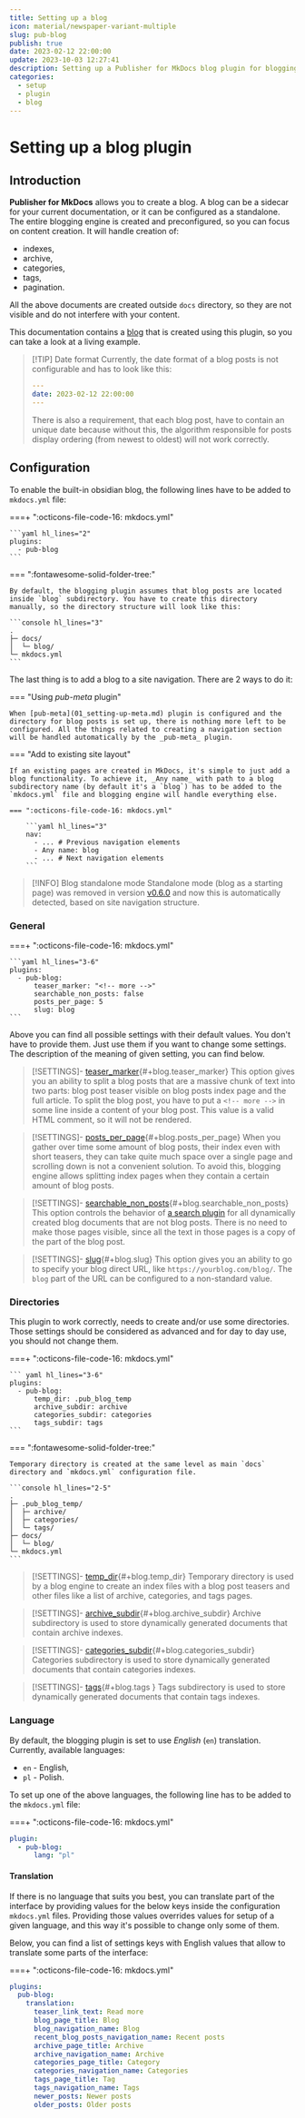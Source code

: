 ```yaml
---
title: Setting up a blog
icon: material/newspaper-variant-multiple
slug: pub-blog
publish: true
date: 2023-02-12 22:00:00
update: 2023-10-03 12:27:41
description: Setting up a Publisher for MkDocs blog plugin for blogging functionality
categories:
  - setup
  - plugin
  - blog
---
```


# Setting up a blog plugin

## Introduction

**Publisher for MkDocs** allows you to create a blog. A blog can be a sidecar for your current documentation, or it can be configured as a standalone. The entire blogging engine is created and preconfigured, so you can focus on content creation. It will handle creation of:

- indexes,
- archive,
- categories,
- tags,
- pagination.

All the above documents are created outside `docs` directory, so they are not visible and do not interfere with your content.

This documentation contains a [blog](../../../blog/) that is created using this plugin, so you can take a look at a living example.


> [!TIP] Date format
> Currently, the date format of a blog posts is not configurable and has to look like this:
> ``` yaml
> ---
> date: 2023-02-12 22:00:00
> ---
> ```
> There is also a requirement, that each blog post, have to contain an unique date because without this, the algorithm responsible for posts display ordering (from newest to oldest) will not work correctly.

## Configuration

To enable the built-in obsidian blog, the following lines have to be added to `mkdocs.yml` file:

===+ ":octicons-file-code-16: mkdocs.yml"

    ```yaml hl_lines="2"
    plugins:
      - pub-blog
    ```

=== ":fontawesome-solid-folder-tree:"

    By default, the blogging plugin assumes that blog posts are located inside `blog` subdirectory. You have to create this directory manually, so the directory structure will look like this:

    ```console hl_lines="3"
    .
    ├─ docs/
    │  └─ blog/
    └─ mkdocs.yml
    ```

The last thing is to add a blog to a site navigation. There are 2 ways to do it:

=== "Using _pub-meta_ plugin"

	When [pub-meta](01_setting-up-meta.md) plugin is configured and the directory for blog posts is set up, there is nothing more left to be configured. All the things related to creating a navigation section will be handled automatically by the _pub-meta_ plugin.

=== "Add to existing site layout"

	If an existing pages are created in MkDocs, it's simple to just add a blog functionality. To achieve it, _Any name_ with path to a blog subdirectory name (by default it's a `blog`) has to be added to the `mkdocs.yml` file and blogging engine will handle everything else.

    === ":octicons-file-code-16: mkdocs.yml"

        ```yaml hl_lines="3"
        nav:
          - ... # Previous navigation elements
          - Any name: blog
          - ... # Next navigation elements
        ```


> [!INFO] Blog standalone mode
> Standalone mode (blog as a starting page) was removed in version [v0.6.0](../../05_blog/v100-obsidian.md) and now this is automatically detected, based on site navigation structure.

### General

===+ ":octicons-file-code-16: mkdocs.yml"

	```yaml hl_lines="3-6"
	plugins:
	  - pub-blog:
		  teaser_marker: "<!-- more -->"
		  searchable_non_posts: false
		  posts_per_page: 5
		  slug: blog
	```

Above you can find all possible settings with their default values. You don't have to provide them. Just use them if you want to change some settings. The description of the meaning of given setting, you can find below.

> [!SETTINGS]- [teaser_marker](#+blog.teaser_marker){#+blog.teaser_marker}
> This option gives you an ability to split a blog posts that are a massive chunk of text into two parts: blog post teaser visible on blog posts index page and the full article. To split the blog post, you have to put a `<!-- more -->` in some line inside a content of your blog post. This value is a valid HTML comment, so it will not be rendered.

> [!SETTINGS]- [posts_per_page](#+blog.posts_per_page){#+blog.posts_per_page}
> When you gather over time some amount of blog posts, their index even with short teasers, they can take quite much space over a single page and scrolling down is not a convenient solution. To avoid this, blogging engine allows splitting index pages when they contain a certain amount of blog posts.

> [!SETTINGS]- [searchable_non_posts](#+blog.searchable_non_posts){#+blog.searchable_non_posts}
> This option controls the behavior of [a search plugin](https://squidfunk.github.io/mkdocs-material/setup/setting-up-site-search/) for all dynamically created blog documents that are not blog posts. There is no need to make those pages visible, since all the text in those pages is a copy of the part of the blog post.

> [!SETTINGS]- [slug](#+blog.slug){#+blog.slug}
> This option gives you an ability to go to specify your blog direct URL, like `https://yourblog.com/blog/`. The `blog` part of the URL can be configured to a non-standard value.

### Directories

This plugin to work correctly, needs to create and/or use some directories. Those settings should be considered as advanced and for day to day use, you should not change them.

===+ ":octicons-file-code-16: mkdocs.yml"

	``` yaml hl_lines="3-6"
	plugins:
	  - pub-blog:
		  temp_dir: .pub_blog_temp
		  archive_subdir: archive
		  categories_subdir: categories
		  tags_subdir: tags
	```

=== ":fontawesome-solid-folder-tree:"

	Temporary directory is created at the same level as main `docs` directory and `mkdocs.yml` configuration file.

	```console hl_lines="2-5"
	.
	├─ .pub_blog_temp/
	│  ├─ archive/
	│  ├─ categories/
	│  └─ tags/
	├─ docs/
	│  └─ blog/
	└─ mkdocs.yml
	```

> [!SETTINGS]- [temp_dir](#+blog.temp_dir){#+blog.temp_dir}
> Temporary directory is used by a blog engine to create an index files with a blog post teasers and other files like a list of archive, categories, and tags pages.

> [!SETTINGS]- [archive_subdir](#+blog.archive_subdir){#+blog.archive_subdir}
> Archive subdirectory is used to store dynamically generated documents that contain archive indexes.

> [!SETTINGS]- [categories_subdir](#+blog.categories_subdir){#+blog.categories_subdir}
> Categories subdirectory is used to store dynamically generated documents that contain categories indexes.

> [!SETTINGS]- [tags](#+blog.tags){#+blog.tags }
> Tags subdirectory is used to store dynamically generated documents that contain tags indexes.

### Language

By default, the blogging plugin is set to use _English_ (`en`) translation. Currently, available languages:

- `en` - English,
- `pl` - Polish.

To set up one of the above languages, the following line has to be added to the `mkdocs.yml` file:

===+ ":octicons-file-code-16: mkdocs.yml"

```yaml hl_lines="3"
plugin:
  - pub-blog:
      lang: "pl"
```

#### Translation

If there is no language that suits you best, you can translate part of the interface by providing values for the below keys inside the configuration `mkdocs.yml` files. Providing those values overrides values for setup of a given language, and this way it's possible to change only some of them.

Below, you can find a list of settings keys with English values that allow to translate some parts of the interface:

===+ ":octicons-file-code-16: mkdocs.yml"

```yaml hl_lines="3-15"
plugins:
  pub-blog:
    translation:
      teaser_link_text: Read more
      blog_page_title: Blog
      blog_navigation_name: Blog
      recent_blog_posts_navigation_name: Recent posts
      archive_page_title: Archive
      archive_navigation_name: Archive
      categories_page_title: Category
      categories_navigation_name: Categories
      tags_page_title: Tag
      tags_navigation_name: Tags
      newer_posts: Newer posts
      older_posts: Older posts
```
